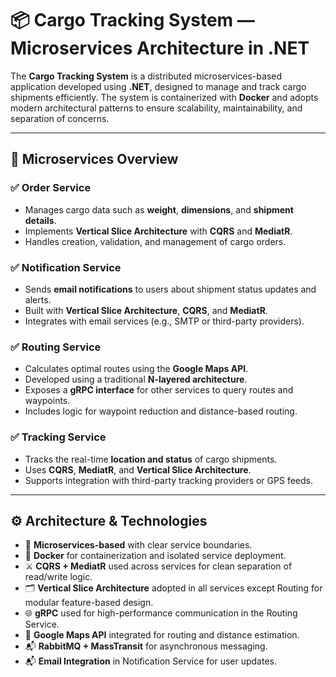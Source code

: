 # 📦 Cargo Tracking System — Microservices Architecture in .NET

The **Cargo Tracking System** is a distributed microservices-based application developed using **.NET**, designed to manage and track cargo shipments efficiently. The system is containerized with **Docker** and adopts modern architectural patterns to ensure scalability, maintainability, and separation of concerns.

---

## 🧩 Microservices Overview

### ✅ Order Service
- Manages cargo data such as **weight**, **dimensions**, and **shipment details**.
- Implements **Vertical Slice Architecture** with **CQRS** and **MediatR**.
- Handles creation, validation, and management of cargo orders.

### ✅ Notification Service
- Sends **email notifications** to users about shipment status updates and alerts.
- Built with **Vertical Slice Architecture**, **CQRS**, and **MediatR**.
- Integrates with email services (e.g., SMTP or third-party providers).

### ✅ Routing Service
- Calculates optimal routes using the **Google Maps API**.
- Developed using a traditional **N-layered architecture**.
- Exposes a **gRPC interface** for other services to query routes and waypoints.
- Includes logic for waypoint reduction and distance-based routing.

### ✅ Tracking Service
- Tracks the real-time **location and status** of cargo shipments.
- Uses **CQRS**, **MediatR**, and **Vertical Slice Architecture**.
- Supports integration with third-party tracking providers or GPS feeds.

---

## ⚙️ Architecture & Technologies

- 🧱 **Microservices-based** with clear service boundaries.
- 🚢 **Docker** for containerization and isolated service deployment.
- ⚔️ **CQRS + MediatR** used across services for clean separation of read/write logic.
- 🗂️ **Vertical Slice Architecture** adopted in all services except Routing for modular feature-based design.
- 🌐 **gRPC** used for high-performance communication in the Routing Service.
- 📍 **Google Maps API** integrated for routing and distance estimation.
- 📬 **RabbitMQ + MassTransit**  for asynchronous messaging.
- 📬 **Email Integration** in Notification Service for user updates.

